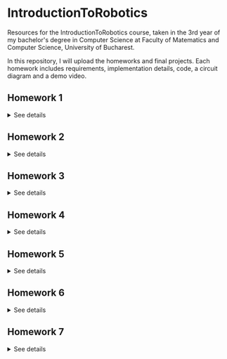 # IntroductionToRobotics
Resources for the IntroductionToRobotics course, taken in the 3rd year of my bachelor's degree in Computer Science at Faculty of Matematics and Computer Science, University of Bucharest.

In this repository, I will upload the homeworks and final projects. Each homework includes requirements, implementation details, code, a circuit diagram and a demo video.

## Homework 1

<details>
<summary>See details</summary>
<br>

The task for the first homework was setting up the github repository for the course.

</details>

## Homework 2

<details>
<summary>See details</summary>
<br>

### Components
* RGB LED (at least 1)
* Potentiometers (at least 3)
* Resistors and wires as needed

### Technical Task
Use a separate potentiometer for controlling each color of the RGB LED (Red, Green, and Blue). This control must leverage digital electronics. Specifically, you need to read the potentiometer’s value with Arduino and then write a mapped value to the LED pins.
*

### Setup
![Setup](https://github.com/NFJJunior/IntroductionToRobotics/blob/main/Homework/homework2/SetupHM2.jpeg)

### [Code](https://github.com/NFJJunior/IntroductionToRobotics/blob/main/Homework/homework2/homework2.ino)

### [Demo](https://www.youtube.com/shorts/Zw2YsA6ZSdo)

</details>

## Homework 3

<details>
<summary>See details</summary>
<br>

### Components
* LEDs (at least 4: 3 for the floors and 1 for the elevator’s operational state)
* Buttons (at least 3 for floor calls)
* Resistors and wires as needed

### Technical Task
Design a control system that simulates a 3-floor elevator using the Arduino platform.
* LED Indicators: Each of the 3 LEDs should represent one of the 3 floors.
The LED corresponding to the current floor should light up. Additionally,
another LED should represent the elevator’s operational state. It should
blink when the elevator is moving and remain static when stationary.
* Implement 3 buttons that represent the call buttons from the
3 floors. When pressed, the elevator should simulate movement towards
the floor after a short interval (2-3 seconds).
* State Change & Timers: If the elevator is already at the desired floor,
pressing the button for that floor should have no effect. Otherwise, after
a button press, the elevator should ”wait for the doors to close” and then
”move” to the corresponding floor. If the elevator is in movement, it
should either do nothing or it should stack its decision (get to the first
programmed floor, open the doors, wait, close them and then go to the
next desired floor).

### Implementation details
* I tried to emulate a reallife elevator. I used a queue and a vector in order to store the floors order of arrival. Also, if the next floor in the queue is 2 and the button for floor 1 was pressed as well, the elevator will stop at floor 1 first before arriving to floor 2.
* I used the ArduinoQueue Library.

### Setup
![Setup](https://github.com/NFJJunior/IntroductionToRobotics/blob/main/Homework/homework3/SetupHM3.jpeg)
### [Code](https://github.com/NFJJunior/IntroductionToRobotics/blob/main/Homework/homework3/homework3.ino)

### [Demo](https://www.youtube.com/shorts/aPiWmkTi4iA)

</details>

## Homework 4

<details>
<summary>See details</summary>
<br>

### Components
* 1 7-Segments Display
* 1 Joystick
* Resistors and wires as needed

### Technical task
Use the joystick to control the position of the segment and ”draw” on the display.

The initial position should be on the DP. The current
position always blinks (irrespective of the fact that the segment is on or
off). Use the joystick to move from one position to neighbors (see table for
corresponding movement). Short pressing the button toggles the segment
state from ON to OFF or from OFF to ON. Long pressing the button
resets the entire display by turning all the segments OFF and moving the
current position to the decimal point.

### Setup
![Setup](https://github.com/NFJJunior/IntroductionToRobotics/blob/main/Homework/homework4/SetupHM4.jpeg)
### [Code](https://github.com/NFJJunior/IntroductionToRobotics/blob/main/Homework/homework4/homework4.ino)

### [Demo](https://www.youtube.com/watch?v=OCDyvGfrzfE)

</details>

## Homework 5

<details>
<summary>See details</summary>
<br>
  
### Components
* 1 4 Digit 7-Segments Display
* 3 Buttons
* Resistors and wires as needed

### Technical task
Implemented a stopwatch that counts in 10ths of a second and has a lap functionality.

There are 3 buttons: Start/Stop, Save lap/Cycle throught laps, Reset.

### Workflow
1. The display starts in the IDLE mode showing 000.0. When pressing the Start button, the timing will start.
When pressing the Laps button, the display will show the saved laps if there are anyand will enter LAPS mode. When pressing the Reset button
nothing happens.
2. During the time counter, the Start button will stop the count. The Laps button will record the current lap. The Reset button will do nothing.
3. During PAUSE Mode, the Start button will start counting from where it left off.
The Laps button will do norhing. The Reset button will reset the timer to 000.0
4. During Laps Mode, the Start button will do nothing. The Laps button will cycle through every recorded lap. The Reset button will reset the laps
and will return the display to the IDLE mode.

### Setup
![Setup](https://github.com/NFJJunior/IntroductionToRobotics/blob/main/Homework/homework5/SetupHM5.jpeg)
### [Code](https://github.com/NFJJunior/IntroductionToRobotics/blob/main/Homework/homework5/homework5.ino)

### [Demo](https://www.youtube.com/watch?v=EuUrEtstUUg)

</details>

## Homework 6

<details>
<summary>See details</summary>
<br>
  
### Components
* Ultrasonic Sensor (HC-SR04)
* LDR (Light-Dependent Resistor)
* RGB LED
* Resistors and wires as needed

### Technical task
Developed a ”Smart Environment Monitor and Logger” using Arduino. This system utilizes various sensors to gather environmental data, log this data into
EEPROM, and provide both visual feedback via an RGB LED and user interaction through a Serial Menu. The project focuses on integrating sensor readings,
memory management, Serial Communication and the general objective of building a menu.

### Setup
![Setup](https://github.com/NFJJunior/IntroductionToRobotics/blob/main/Homework/homework6/SetupHM6.jpeg)
### [Code](https://github.com/NFJJunior/IntroductionToRobotics/blob/main/Homework/homework6/homework6.ino)

### [Demo](https://www.youtube.com/watch?v=1APCul9bQxs)

</details>

## Homework 7

<details>
<summary>See details</summary>
<br>
  
### Components
* 8x8 LED Matrix
* Joystick
* MAX7219
* Resistors and wires as needed

### Technical task
Developed a small game on the 8x8 matrix.
The game has 3 types of elements: player (blinks slowly), bomb (blinks fast), wall (doesn’t blink).
The map is generated randomly with 62.5% of walls.
The walls can be destroyed if a bomb is placed adjacent to it.
* If the player is adjacent to the bomb when the bomb explodes, the game is lost.
* If the player clears all walls, the game is won.

### Setup
![Setup](https://github.com/NFJJunior/IntroductionToRobotics/blob/main/Homework/homework7/SetupHM7.jpeg)
### [Code](https://github.com/NFJJunior/IntroductionToRobotics/blob/main/Homework/homework7/homework7.ino)

### [Demo](https://www.youtube.com/watch?v=Fl8N0xeZdLQ)

</details>

